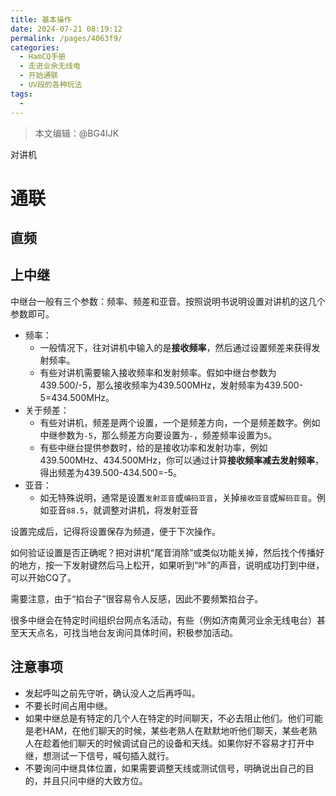 ```yaml
---
title: 基本操作
date: 2024-07-21 08:19:12
permalink: /pages/4063f9/
categories:
  - HamCQ手册
  - 走进业余无线电
  - 开始通联
  - UV段的各种玩法
tags:
  - 
---
```

> 本文编辑：@BG4IJK

对讲机

# 通联

## 直频

## 上中继

中继台一般有三个参数：频率、频差和亚音。按照说明书说明设置对讲机的这几个参数即可。

* 频率：
  * 一般情况下，往对讲机中输入的是**接收频率**，然后通过设置频差来获得发射频率。
  * 有些对讲机需要输入接收频率和发射频率。假如中继台参数为439.500/-5，那么接收频率为439.500MHz，发射频率为439.500-5=434.500MHz。
* 关于频差：
  * 有些对讲机，频差是两个设置，一个是频差方向，一个是频差数字。例如中继参数为`-5`，那么频差方向要设置为`-`，频差频率设置为`5`。
  * 有些中继台提供参数时，给的是接收功率和发射功率，例如439.500MHz、434.500MHz，你可以通过计算**接收频率减去发射频率**，得出频差为439.500-434.500=-5。
* 亚音：
  * 如无特殊说明，通常是设置`发射亚音`或`编码亚音`，关掉`接收亚音`或`解码亚音`。例如亚音`88.5`，就调整对讲机，将发射亚音

设置完成后，记得将设置保存为频道，便于下次操作。

如何验证设置是否正确呢？把对讲机“尾音消除”或类似功能关掉，然后找个传播好的地方，按一下发射键然后马上松开，如果听到“咔”的声音，说明成功打到中继，可以开始CQ了。

需要注意，由于“掐台子”很容易令人反感，因此不要频繁掐台子。

很多中继会在特定时间组织台网点名活动，有些（例如济南黄河业余无线电台）甚至天天点名，可找当地台友询问具体时间，积极参加活动。

## 注意事项

* 发起呼叫之前先守听，确认没人之后再呼叫。
* 不要长时间占用中继。
* 如果中继总是有特定的几个人在特定的时间聊天，不必去阻止他们。他们可能是老HAM，在他们聊天的时候，某些老熟人在默默地听他们聊天，某些老熟人在趁着他们聊天的时候调试自己的设备和天线。如果你好不容易才打开中继，想测试一下信号，喊句插入就行。
* 不要询问中继具体位置，如果需要调整天线或测试信号，明确说出自己的目的，并且只问中继的大致方位。
